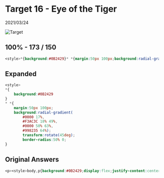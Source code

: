 # Target 16 - Eye of the Tiger

2021/03/24

![Target](https://cssbattle.dev/targets/16.png)

## 100% - 173 / 150

```css
<style>*{background:#0B2429}* *{margin:50px 100px;background:radial-gradient(#0000 17%,#F3AC3C 18% 49%,#0000 50% 63%,#998235 64%);transform:rotate(45deg);border-radius:50% 0
```

## Expanded

```css
<style>
*{
    background:#0B2429
}
* *{
    margin:50px 100px;
    background:radial-gradient(
        #0000 17%,
        #F3AC3C 18% 49%,
        #0000 50% 63%,
        #998235 64%);
        transform:rotate(45deg);
        border-radius:50% 0;
}
```

## Original Answers

```css
<p><style>body,p{background:#0B2429;display:flex;justify-content:center;align-items:center}p{background:radial-gradient(#0000 17%,#F3AC3C 18% 49%,#0000 50% 63%,#998235 64%);width:200px;height:200px;transform:rotate(45deg);border-radius: 50% 0}
```
